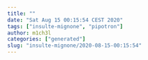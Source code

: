 ```yaml
---
title: ""
date: "Sat Aug 15 00:15:54 CEST 2020"
tags: ["insulte-mignone", "pipotron"]
author: m1ch3l
categories: ["generated"]
slug: "insulte-mignone/2020-08-15-00:15:54"
---
```



